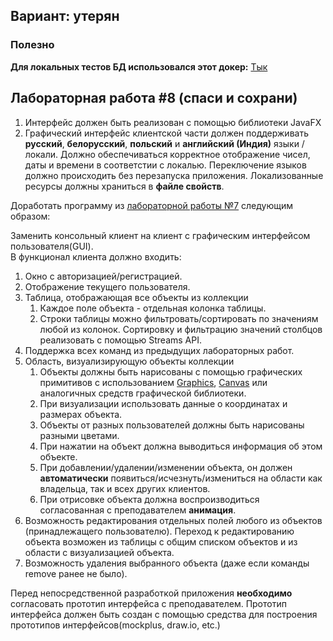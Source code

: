 ## Вариант: утерян

### Полезно
**Для локальных тестов БД использовался этот докер:**
[Тык](https://github.com/isofinly/programming-labs/blob/lab7/docker-compose.yml)

## Лабораторная работа #8 (спаси и сохрани)

1.  Интерфейс должен быть реализован с помощью библиотеки JavaFX
2.  Графический интерфейс клиентской части должен поддерживать  **русский**,  **белорусский**,  **польский**  и  **английский (Индия)**  языки / локали. Должно обеспечиваться корректное отображение чисел, даты и времени в соответстии с локалью. Переключение языков должно происходить без перезапуска приложения. Локализованные ресурсы должны храниться в  **файле свойств**.

Доработать программу из  [лабораторной работы №7](https://se.ifmo.ru/courses/programming#lab7)  следующим образом:

Заменить консольный клиент на клиент с графическим интерфейсом пользователя(GUI).  
В функционал клиента должно входить:

1.  Окно с авторизацией/регистрацией.
2.  Отображение текущего пользователя.
3.  Таблица, отображающая все объекты из коллекции
    1.  Каждое поле объекта - отдельная колонка таблицы.
    2.  Строки таблицы можно фильтровать/сортировать по значениям любой из колонок. Сортировку и фильтрацию значений столбцов реализовать с помощью Streams API.
4.  Поддержка всех команд из предыдущих лабораторных работ.
5.  Область, визуализирующую объекты коллекции
    1.  Объекты должны быть нарисованы с помощью графических примитивов с использованием  [Graphics](https://docs.oracle.com/javase/8/docs/api/java/awt/Graphics.html),  [Canvas](https://docs.oracle.com/javase/8/javafx/api/javafx/scene/canvas/Canvas.html)  или аналогичных средств графической библиотеки.
    2.  При визуализации использовать данные о координатах и размерах объекта.
    3.  Объекты от разных пользователей должны быть нарисованы разными цветами.
    4.  При нажатии на объект должна выводиться информация об этом объекте.
    5.  При добавлении/удалении/изменении объекта, он должен  **автоматически**  появиться/исчезнуть/измениться на области как владельца, так и всех других клиентов.
    6.  При отрисовке объекта должна воспроизводиться согласованная с преподавателем  **анимация**.
6.  Возможность редактирования отдельных полей любого из объектов (принадлежащего пользователю). Переход к редактированию объекта возможен из таблицы с общим списком объектов и из области с визуализацией объекта.
7.  Возможность удаления выбранного объекта (даже если команды remove ранее не было).

Перед непосредственной разработкой приложения  **необходимо**  согласовать прототип интерфейса с преподавателем. Прототип интерфейса должен быть создан с помощью средства для построения прототипов интерфейсов(mockplus, draw.io, etc.)
